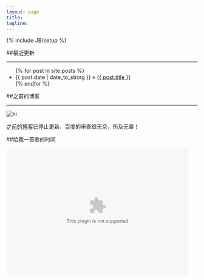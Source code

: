 ```yaml
---
layout: page
title: 
tagline: 
---
```

{% include JB/setup %}



##最近更新

----------

<ul class="posts">
  {% for post in site.posts %}
    <li><span>{{ post.date | date_to_string }}</span> &raquo; <a href="{{ BASE_PATH }}{{ post.url }}">{{ post.title }}</a></li>
  {% endfor %}
</ul>

##之前的博客

----------

![hi](http://farm8.staticflickr.com/7387/9096839559_0aba7db84d.jpg)

[之前的博客](http://hi.baidu.com/814100332)已停止更新，百度的审查很无奈，伤及无辜！

##给我一首歌的时间


<object width="480" height="334">
<param name="movie" value="http://player.yinyuetai.com/video/player/1157/v_0.swf" />
<embed src="http://player.yinyuetai.com/video/player/1157/v_0.swf" width="480" height="334"></embed>
</object>


 









